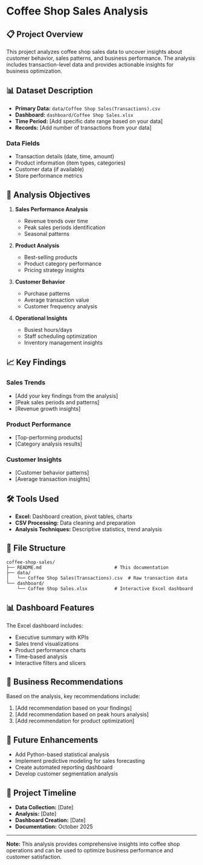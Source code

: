# Coffee Shop Sales Analysis

## 📋 Project Overview

This project analyzes coffee shop sales data to uncover insights about customer behavior, sales patterns, and business performance. The analysis includes transaction-level data and provides actionable insights for business optimization.

## 📊 Dataset Description

- **Primary Data:** `data/Coffee Shop Sales(Transactions).csv`
- **Dashboard:** `dashboard/Coffee Shop Sales.xlsx`
- **Time Period:** [Add specific date range based on your data]
- **Records:** [Add number of transactions from your data]

### Data Fields
- Transaction details (date, time, amount)
- Product information (item types, categories)
- Customer data (if available)
- Store performance metrics

## 🎯 Analysis Objectives

1. **Sales Performance Analysis**
   - Revenue trends over time
   - Peak sales periods identification
   - Seasonal patterns

2. **Product Analysis**
   - Best-selling products
   - Product category performance
   - Pricing strategy insights

3. **Customer Behavior**
   - Purchase patterns
   - Average transaction value
   - Customer frequency analysis

4. **Operational Insights**
   - Busiest hours/days
   - Staff scheduling optimization
   - Inventory management insights

## 📈 Key Findings

### Sales Trends
- [Add your key findings from the analysis]
- [Peak sales periods and patterns]
- [Revenue growth insights]

### Product Performance
- [Top-performing products]
- [Category analysis results]

### Customer Insights
- [Customer behavior patterns]
- [Average transaction insights]

## 🛠️ Tools Used

- **Excel:** Dashboard creation, pivot tables, charts
- **CSV Processing:** Data cleaning and preparation
- **Analysis Techniques:** Descriptive statistics, trend analysis

## 📁 File Structure

```
coffee-shop-sales/
├── README.md                           # This documentation
├── data/
│   └── Coffee Shop Sales(Transactions).csv  # Raw transaction data
└── dashboard/
    └── Coffee Shop Sales.xlsx          # Interactive Excel dashboard
```

## 📊 Dashboard Features

The Excel dashboard includes:
- Executive summary with KPIs
- Sales trend visualizations
- Product performance charts
- Time-based analysis
- Interactive filters and slicers

## 🚀 Business Recommendations

Based on the analysis, key recommendations include:
1. [Add recommendation based on your findings]
2. [Add recommendation based on peak hours analysis]
3. [Add recommendation for product optimization]

## 🔄 Future Enhancements

- Add Python-based statistical analysis
- Implement predictive modeling for sales forecasting
- Create automated reporting dashboard
- Develop customer segmentation analysis

## 📅 Project Timeline

- **Data Collection:** [Date]
- **Analysis:** [Date]
- **Dashboard Creation:** [Date]
- **Documentation:** October 2025

---

**Note:** This analysis provides comprehensive insights into coffee shop operations and can be used to optimize business performance and customer satisfaction.